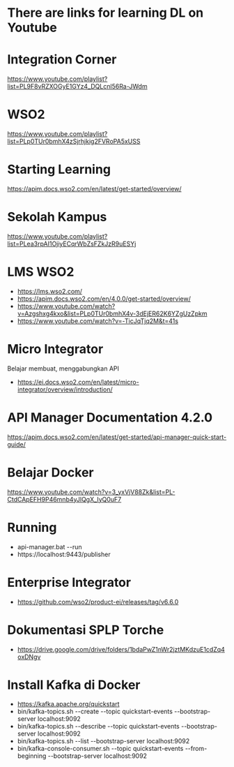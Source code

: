 # There are links for learning DL on Youtube

# Integration Corner
https://www.youtube.com/playlist?list=PL9F8vRZXOGyE1GYz4_DQLcnl56Ra-JWdm

# WSO2
https://www.youtube.com/playlist?list=PLp0TUr0bmhX4zSjrhjkig2FVRoPA5xUSS

# Starting Learning
https://apim.docs.wso2.com/en/latest/get-started/overview/

# Sekolah Kampus
https://www.youtube.com/playlist?list=PLea3rpAI1OjiyECqrWbZsFZkJzR9uESYj

# LMS WSO2
- https://lms.wso2.com/
- https://apim.docs.wso2.com/en/4.0.0/get-started/overview/
- https://www.youtube.com/watch?v=Azgshxg4kxo&list=PLp0TUr0bmhX4v-3dEjER62K6YZgUzZpkm
- https://www.youtube.com/watch?v=-TicJqTjq2M&t=41s

# Micro Integrator
Belajar membuat, menggabungkan API
- https://ei.docs.wso2.com/en/latest/micro-integrator/overview/introduction/


# API Manager Documentation 4.2.0
https://apim.docs.wso2.com/en/latest/get-started/api-manager-quick-start-guide/

# Belajar Docker
https://www.youtube.com/watch?v=3_yxVjV88Zk&list=PL-CtdCApEFH9P46mnb4yJlQgX_IyQ0uF7

# Running
- api-manager.bat --run
- https://localhost:9443/publisher

# Enterprise Integrator
- https://github.com/wso2/product-ei/releases/tag/v6.6.0

# Dokumentasi SPLP Torche
- https://drive.google.com/drive/folders/1bdaPwZ1nWr2jztMKdzuE1cdZq4oxDNgv

# Install Kafka di Docker
- https://kafka.apache.org/quickstart
- bin/kafka-topics.sh --create --topic quickstart-events --bootstrap-server localhost:9092
- bin/kafka-topics.sh --describe --topic quickstart-events --bootstrap-server localhost:9092
- bin/kafka-topics.sh --list --bootstrap-server localhost:9092
- bin/kafka-console-consumer.sh --topic quickstart-events --from-beginning --bootstrap-server localhost:9092

